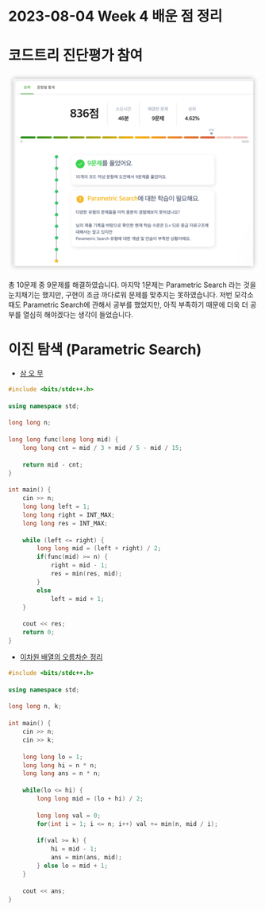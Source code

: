 # 2023-08-04 Week 4 배운 점 정리

# 코드트리 진단평가 참여

![진단 결과](image.png)

총 10문제 중 9문제를 해결하였습니다. 마지막 1문제는 Parametric Search 라는 것을 눈치채기는 했지만, 구현이 조금 까다로워 문제를 맞추지는 못하였습니다. 저번 모각소 때도 Parametric Search에 관해서 공부를 했었지만, 아직 부족하기 때문에 더욱 더 공부를 열심히 해야겠다는 생각이 들었습니다.


# 이진 탐색 (Parametric Search)

+ [삼 오 무](https://www.codetree.ai/missions/8/problems/three-five-moo?utm_source=clipboard&utm_medium=text)

```cpp
#include <bits/stdc++.h>

using namespace std;

long long n;

long long func(long long mid) {
    long long cnt = mid / 3 + mid / 5 - mid / 15;

    return mid - cnt;
}

int main() {
    cin >> n;
    long long left = 1;                        
    long long right = INT_MAX;                   
    long long res = INT_MAX;             

    while (left <= right) {                   
        long long mid = (left + right) / 2;  
        if(func(mid) >= n) {       
            right = mid - 1;                 
            res = min(res, mid);     
        }
        else                               
            left = mid + 1;            
    }

    cout << res;                    
    return 0;
}
```

+ [이차원 배열의 오름차순 정리](https://www.codetree.ai/missions/8/problems/ascending-order-of-two-dimensional-array?utm_source=clipboard&utm_medium=text)

```cpp
#include <bits/stdc++.h>

using namespace std;

long long n, k;

int main() {
    cin >> n;
    cin >> k;
    
    long long lo = 1;                 
    long long hi = n * n;         
    long long ans = n * n;  
    
    while(lo <= hi) {              
        long long mid = (lo + hi) / 2;  
        
        long long val = 0;
        for(int i = 1; i <= n; i++) val += min(n, mid / i);
        
        if(val >= k) {                      
            hi = mid - 1;                    
            ans = min(ans, mid);            
        } else lo = mid + 1;                 
    }
    
    cout << ans;
}
```